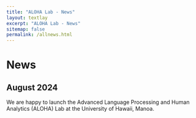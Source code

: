 ```yaml
---
title: "ALOHA Lab - News"
layout: textlay
excerpt: "ALOHA Lab - News"
sitemap: false
permalink: /allnews.html
---
```


# News

## August 2024
We are happy to launch the Advanced Language Processing and Human Analytics (ALOHA) Lab at the University of Hawaii, Manoa.



